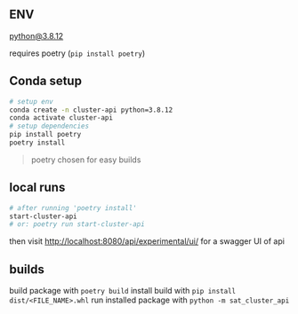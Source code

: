 

## ENV
python@3.8.12

requires poetry (```pip install poetry```)

## Conda setup

```bash
# setup env
conda create -n cluster-api python=3.8.12
conda activate cluster-api
# setup dependencies
pip install poetry
poetry install
```

> poetry chosen for easy builds

## local runs
```bash
# after running 'poetry install'
start-cluster-api
# or: poetry run start-cluster-api
```

then visit [http://localhost:8080/api/experimental/ui/](http://localhost:8080/api/experimental/ui/) for a swagger UI of api


## builds

build package with ```poetry build```
install build with `pip install dist/<FILE_NAME>.whl`
run installed package with `python -m sat_cluster_api`